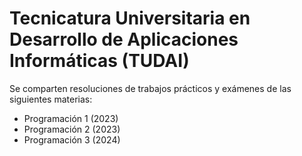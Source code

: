 # Tecnicatura Universitaria en Desarrollo de Aplicaciones Informáticas (TUDAI)
Se comparten resoluciones de trabajos prácticos y exámenes de las siguientes materias:
- Programación 1 (2023)
- Programación 2 (2023)
- Programación 3 (2024)
